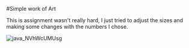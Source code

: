 #Simple work of Art

This is assignment wasn't really hard, I just tried to adjust the sizes and making some changes with the numbers I chose. 

![java_NVhWcUMUsg](https://user-images.githubusercontent.com/71120362/119715931-5d96ef80-be86-11eb-8f43-dee08134e468.png)

